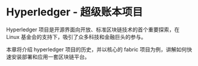 # Hyperledger - 超级账本项目

Hyperledger 项目是开源界面向开放、标准区块链技术的首个重要探索，在 Linux 基金会的支持下，吸引了众多科技和金融巨头的参与。

本章将介绍 hyperledger 项目的历史，并以核心的 fabric 项目为例，讲解如何快速安装部署和应用一套区块链平台。